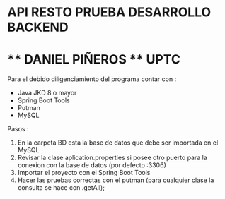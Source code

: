 # API RESTO PRUEBA DESARROLLO BACKEND

# ** DANIEL PIÑEROS ** UPTC

Para el debido diligenciamiento del programa contar con :
 - Java JKD 8 o mayor
 - Spring Boot Tools
 - Putman
 - MySQL

 Pasos :
 1. En la carpeta BD esta la base de datos que debe ser importada en el MySQL
 2. Revisar la clase aplication.properties si posee otro puerto para la conexion con la base de datos (por defecto :3306)
 3. Importar el proyecto con el Spring Boot Tools
 4. Hacer las pruebas correctas con el putman (para cualquier clase la consulta se hace con .getAll);
